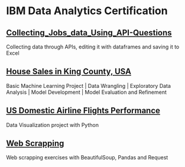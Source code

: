 # IBM Data Analytics Certification

## [Collecting_Jobs_data_Using_API-Questions](https://github.com/jorgegabrielvm/Python/tree/main/IBM/Collecting_Jobs_data_Using_API-Questions)
Collecting data through APIs, editing it with dataframes and saving it to Excel

## [House Sales in King County, USA](https://github.com/jorgegabrielvm/Python/tree/main/IBM/House%20Sales%20in%20King%20County%2C%20USA)
Basic Machine Learning Project | Data Wrangling | Exploratory Data Analysis | Model Development | Model Evaluation and Refinement

## [US Domestic Airline Flights Performance](https://github.com/jorgegabrielvm/Python/tree/main/IBM/US%20Domestic%20Airline%20Flights%20Performance)
Data Visualization project with Python

## [Web Scrapping](https://github.com/jorgegabrielvm/Python/tree/main/IBM/Web%20Scrapping)
Web scrapping exercises with BeautifulSoup, Pandas and Request
